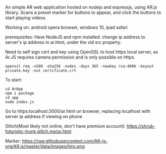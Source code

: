 
An simple AR web application hosted on nodejs and expressjs, using AR.js library.
Scans a preset marker for buttons to appear, and click the buttons to start playing videos.

Working on: android opera browser, windows 10, ipad safari

prerequisites:
Have NodeJS and npm installed.
change ip address to server's ip address in ar.html, under the vid src property.

Need to self sign cert and key using OpenSSL to host https local server, as Ar.JS requires camera permission and is only possible on https.

```openssl req -x509 -sha256 -nodes -days 365 -newkey rsa:4096 -keyout private.key -out certificate.crt```

To start:
```
cd ArApp 
npm i package 
cd app 
node index.js 
```

Go to https:localhost:3000/ar.html on browser, replacing localhost with server ip address if viewing on phone

Glitch(Most likely not online, don't have premium account): https://shrub-futuristic-trunk.glitch.me/ar.html


Marker: https://raw.githubusercontent.com/AR-js-org/AR.js/master/data/images/hiro.png
